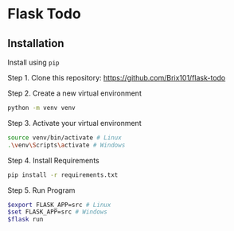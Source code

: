 # Flask Todo

## Installation

Install using `pip`

Step 1. Clone this repository: https://github.com/Brix101/flask-todo

Step 2. Create a new virtual environment

```bash
python -m venv venv
```

Step 3. Activate your virtual environment

```bash
source venv/bin/activate # Linux
.\venv\Scripts\activate # Windows
```

Step 4. Install Requirements

```bash
pip install -r requirements.txt
```

Step 5. Run Program

```bash
$export FLASK_APP=src # Linux
$set FLASK_APP=src # Windows
$flask run
```
